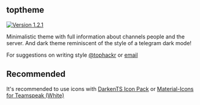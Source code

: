 ## toptheme

[![Version 1.2.1](https://img.shields.io/badge/Release-v1.2.1-brightgreen.svg?style=flat)](https://gitlab.com/tophackr/toptheme/tags/Release_v1.2.1)

Minimalistic theme with full information about channels people and the server.
And dark theme reminiscent of the style of a telegram dark mode!

For suggestions on writing style [@tophackr][tophackr_telegram_link] or [email][tophackr_email_link]

## Recommended

It's recommended to use icons with [DarkenTS Icon Pack][myteamspeak_addon_1] or [Material-Icons for Teamspeak (White)][myteamspeak_addon_2]

[tophackr_telegram_link]: https://t.me/tophackr
[tophackr_email_link]: mailto:tophackr@icloud.com
[myteamspeak_addon_1]: https://www.myteamspeak.com/addons/0b57d54d-b46c-433d-8f7e-2eea28470007
[myteamspeak_addon_2]: https://www.myteamspeak.com/addons/4f8b0ebf-eb4a-4c37-9c4f-366813ffcf79